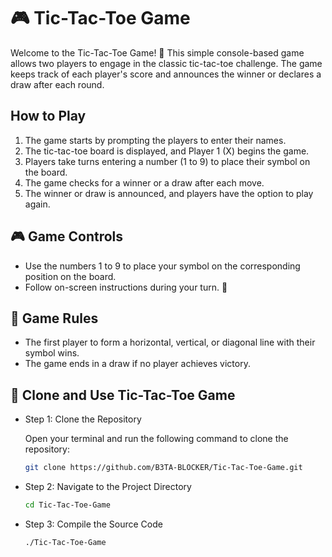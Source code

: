 # 🎮 Tic-Tac-Toe Game


Welcome to the Tic-Tac-Toe Game! 🚀 This simple console-based game allows two players to engage in the classic tic-tac-toe challenge. The game keeps track of each player's score and announces the winner or declares a draw after each round.

## How to Play

1. The game starts by prompting the players to enter their names.
2. The tic-tac-toe board is displayed, and Player 1 (X) begins the game.
3. Players take turns entering a number (1 to 9) to place their symbol on the board.
4. The game checks for a winner or a draw after each move.
5. The winner or draw is announced, and players have the option to play again.

## 🎮 Game Controls

- Use the numbers 1 to 9 to place your symbol on the corresponding position on the board.
- Follow on-screen instructions during your turn. 🎲

## 📜 Game Rules

- The first player to form a horizontal, vertical, or diagonal line with their symbol wins.
- The game ends in a draw if no player achieves victory.

## 🚀 Clone and Use Tic-Tac-Toe Game


   * Step 1: Clone the Repository
        
        Open your terminal and run the following command to clone the repository:
        ```bash
        git clone https://github.com/B3TA-BLOCKER/Tic-Tac-Toe-Game.git
        ```
   * Step 2: Navigate to the Project Directory
       ```bash
       cd Tic-Tac-Toe-Game
       ```
   * Step 3: Compile the Source Code
       ```bash
       ./Tic-Tac-Toe-Game
       ```
       
   







